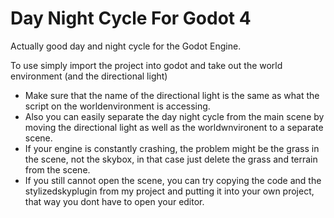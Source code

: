 # Day Night Cycle For Godot 4
Actually good day and night cycle for the Godot Engine.  

To use simply import the project into godot and take out the world environment (and the directional light)
- Make sure that the name of the directional light is the same as what the script on the worldenvironment is accessing.
- Also you can easily separate the day night cycle from the main scene by moving the directional light as well as the worldwnvironent to a separate scene.
- If your engine is constantly crashing, the problem might be the grass in the scene, not the skybox, in that case just delete the grass and terrain from the scene.
- If you still cannot open the scene, you can try copying the code and the stylizedskyplugin from my project and putting it into your own project, that way you dont have to open your editor.
